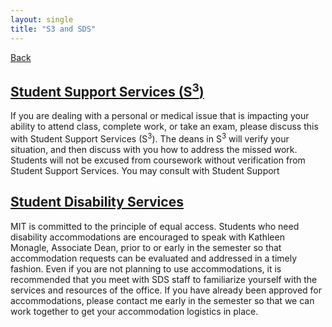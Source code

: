 ```yaml
---
layout: single
title: "S3 and SDS"
---
```


[Back](..)


## [Student Support Services (S<sup>3</sup>)](https://studentlife.mit.edu/s3)
If you are dealing with a personal or medical issue that is impacting your ability to attend class, complete work, or take an exam, please discuss this with Student Support Services (S<sup>3</sup>). The deans in S<sup>3</sup> will verify your situation, and then discuss with you how to address the missed work. Students will not be excused from coursework without verification from Student Support Services. You may consult with Student Support

## [Student Disability Services](https://studentlife.mit.edu/sds)
MIT is committed to the principle of equal access. Students who need disability accommodations are encouraged to speak with Kathleen Monagle, Associate Dean, prior to or early in the semester so that accommodation requests can be evaluated and addressed in a timely fashion. Even if you are not planning to use accommodations, it is recommended that you meet with SDS staff to familiarize yourself with the services and resources of the office. If you have already been approved for accommodations, please contact me early in the semester so that we can work together to get your accommodation logistics in place.
